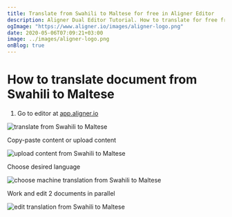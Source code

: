 ```yaml
---
title: Translate from Swahili to Maltese for free in Aligner Editor
description: Aligner Dual Editor Tutorial. How to translate for free from Swahili to Maltese. Aligner is multilingual document management platform. 
ogImage: "https://www.aligner.io/images/aligner-logo.png"
date: 2020-05-06T07:09:21+03:00
image: ../images/aligner-logo.png
onBlog: true
---
```


# How to translate document from Swahili to Maltese

1. Go to editor at [app.aligner.io](https://app.aligner.io "Aligner App web page")

![translate from Swahili to Maltese](../aligner-blank-editor.png "translate from Swahili to Maltese")

Copy-paste content or upload content

![upload content from Swahili to Maltese](../aligner-uploaded-document.png "upload content from Swahili to Maltese")

Choose desired language

![choose machine translation from Swahili to Maltese](../aligner-language-dropdown.png "choose machine translation from Swahili to Maltese")

Work and edit 2 documents in parallel

![edit translation from Swahili to Maltese](../aligner-double-sitded-editor.png "edit translation from Swahili to Maltese")

